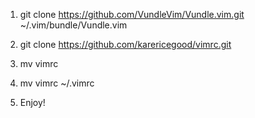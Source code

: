 1. git clone https://github.com/VundleVim/Vundle.vim.git ~/.vim/bundle/Vundle.vim

2. git clone https://github.com/karericegood/vimrc.git

3. mv vimrc 

4. mv vimrc ~/.vimrc

5. Enjoy!
